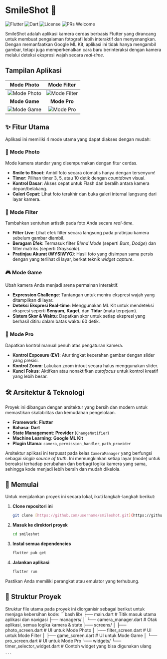 # SmileShot 📸

![Flutter](https://img.shields.io/badge/Framework-Flutter-02569B?style=for-the-badge&logo=flutter)
![Dart](https://img.shields.io/badge/Language-Dart-0175C2?style=for-the-badge&logo=dart)
![License](https://img.shields.io/badge/License-MIT-yellow.svg?style=for-the-badge)
![PRs Welcome](https://img.shields.io/badge/PRs-welcome-brightgreen.svg?style=for-the-badge)

SmileShot adalah aplikasi kamera cerdas berbasis Flutter yang dirancang untuk membuat pengalaman fotografi lebih interaktif dan menyenangkan. Dengan memanfaatkan Google ML Kit, aplikasi ini tidak hanya mengambil gambar, tetapi juga memperkenalkan cara baru berinteraksi dengan kamera melalui deteksi ekspresi wajah secara *real-time*.

## Tampilan Aplikasi

| Mode Photo | Mode Filter |
| :---: | :---: |
| ![Mode Photo](http://uasspk.ryvidia.my.id/static/images/photo_screen.jpeg) | ![Mode Filter](http://uasspk.ryvidia.my.id/static/images/filter_screen.jpeg) |
| **Mode Game** | **Mode Pro** |
| ![Mode Game](http://uasspk.ryvidia.my.id/static/images/game_screen.jpeg) | ![Mode Pro](http://uasspk.ryvidia.my.id/static/images/pro_screen.jpeg) |


## ✨ Fitur Utama

Aplikasi ini memiliki 4 mode utama yang dapat diakses dengan mudah:

### 📸 **Mode Photo**
Mode kamera standar yang disempurnakan dengan fitur cerdas.
- **Smile to Shoot**: Ambil foto secara otomatis hanya dengan tersenyum!
- **Timer**: Pilihan timer 3, 5, atau 10 detik dengan *countdown* visual.
- **Kontrol Dasar**: Akses cepat untuk Flash dan beralih antara kamera depan/belakang.
- **Galeri Cepat**: Lihat foto terakhir dan buka galeri internal langsung dari layar kamera.

### 🎨 **Mode Filter**
Tambahkan sentuhan artistik pada foto Anda secara *real-time*.
- **Filter Live**: Lihat efek filter secara langsung pada pratinjau kamera sebelum gambar diambil.
- **Beragam Efek**: Termasuk filter *Blend Mode* (seperti *Burn*, *Dodge*) dan filter matriks (seperti *Grayscale*).
- **Pratinjau Akurat (WYSIWYG)**: Hasil foto yang disimpan sama persis dengan yang terlihat di layar, berkat teknik *widget capture*.

### 🎮 **Mode Game**
Ubah kamera Anda menjadi arena permainan interaktif.
- **Expression Challenge**: Tantangan untuk meniru ekspresi wajah yang ditampilkan di layar.
- **Deteksi Ekspresi Real-time**: Menggunakan ML Kit untuk mendeteksi ekspresi seperti **Senyum**, **Kaget**, dan **Tidur** (mata terpejam).
- **Sistem Skor & Waktu**: Dapatkan skor untuk setiap ekspresi yang berhasil ditiru dalam batas waktu 60 detik.

### 🔧 **Mode Pro**
Dapatkan kontrol manual penuh atas pengaturan kamera.
- **Kontrol Exposure (EV)**: Atur tingkat kecerahan gambar dengan slider yang presisi.
- **Kontrol Zoom**: Lakukan zoom in/out secara halus menggunakan slider.
- **Kunci Fokus**: Aktifkan atau nonaktifkan *autofocus* untuk kontrol kreatif yang lebih besar.

## 🛠️ Arsitektur & Teknologi

Proyek ini dibangun dengan arsitektur yang bersih dan modern untuk memastikan skalabilitas dan kemudahan pengelolaan.

- **Framework**: **Flutter**
- **Bahasa**: **Dart**
- **State Management**: **Provider** (`ChangeNotifier`)
- **Machine Learning**: **Google ML Kit**
- **Plugin Utama**: `camera`, `permission_handler`, `path_provider`

Arsitektur aplikasi ini terpusat pada kelas `CameraManager` yang berfungsi sebagai *single source of truth*. Ini memungkinkan setiap layar (mode) untuk bereaksi terhadap perubahan dan berbagi logika kamera yang sama, sehingga kode menjadi lebih bersih dan mudah dikelola.

## 🚀 Memulai

Untuk menjalankan proyek ini secara lokal, ikuti langkah-langkah berikut:

1.  **Clone repositori ini**
    ```sh
    git clone [https://github.com/username/smileshot.git](https://github.com/username/smileshot.git)
    ```

2.  **Masuk ke direktori proyek**
    ```sh
    cd smileshot
    ```

3.  **Instal semua dependencies**
    ```sh
    flutter pub get
    ```

4.  **Jalankan aplikasi**
    ```sh
    flutter run
    ```
Pastikan Anda memiliki perangkat atau emulator yang terhubung.

## 📂 Struktur Proyek

Struktur file utama pada proyek ini diorganisir sebagai berikut untuk menjaga kebersihan kode:
    ```bash
    lib/
├── main.dart # Titik masuk utama aplikasi dan navigasi
├── managers/
│ └── camera_manager.dart # Otak aplikasi, semua logika kamera & state
├── screens/
│ ├── photo_screen.dart # UI untuk Mode Photo
│ ├── filter_screen.dart # UI untuk Mode Filter
│ ├── game_screen.dart # UI untuk Mode Game
│ └── pro_screen.dart # UI untuk Mode Pro
└── widgets/
└── timer_selector_widget.dart # Contoh widget yang bisa digunakan ulang

    ```